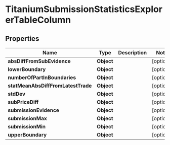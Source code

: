 

# TitaniumSubmissionStatisticsExplorerTableColumn


## Properties

| Name | Type | Description | Notes |
|------------ | ------------- | ------------- | -------------|
|**absDiffFromSubEvidence** | **Object** |  |  [optional] |
|**lowerBoundary** | **Object** |  |  [optional] |
|**numberOfPartInBoundaries** | **Object** |  |  [optional] |
|**statMeanAbsDiffFromLatestTrade** | **Object** |  |  [optional] |
|**stdDev** | **Object** |  |  [optional] |
|**subPriceDiff** | **Object** |  |  [optional] |
|**submissionEvidence** | **Object** |  |  [optional] |
|**submissionMax** | **Object** |  |  [optional] |
|**submissionMin** | **Object** |  |  [optional] |
|**upperBoundary** | **Object** |  |  [optional] |



